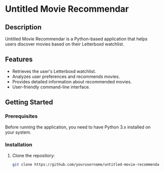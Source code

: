 # Untitled Movie Recommendar

## Description

Untitled Movie Recommendar is a Python-based application that helps users discover movies based on their Letterboxd watchlist.

## Features

- Retrieves the user's Letterboxd watchlist.
- Analyzes user preferences and recommends movies.
- Provides detailed information about recommended movies.
- User-friendly command-line interface.

## Getting Started

### Prerequisites

Before running the application, you need to have Python 3.x installed on your system.

### Installation

1. Clone the repository:

   ```sh
   git clone https://github.com/yourusername/untitled-movie-recommendar.git
